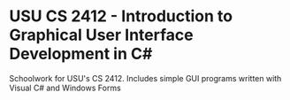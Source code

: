 # USU CS 2412 - Introduction to Graphical User Interface Development in C#
Schoolwork for USU's CS 2412. Includes simple GUI programs written with Visual C# and Windows Forms
